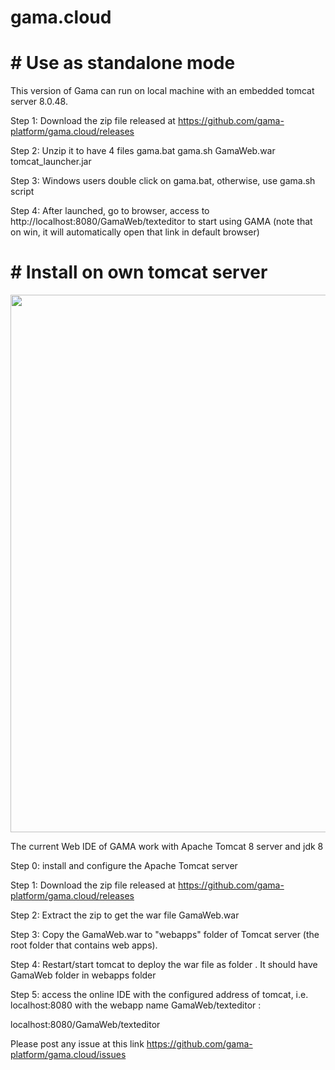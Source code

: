 

# gama.cloud
# # Use as standalone mode
This version of Gama can run on local machine with an embedded tomcat server 8.0.48.

Step 1: Download the zip file released at https://github.com/gama-platform/gama.cloud/releases

Step 2: Unzip it to have 4 files
gama.bat
gama.sh
GamaWeb.war
tomcat_launcher.jar

Step 3: Windows users double click on gama.bat, otherwise, use gama.sh script

Step 4: After launched, go to browser, access to http://localhost:8080/GamaWeb/texteditor to start using GAMA (note that on win, it will automatically open that link in default browser)


# # Install on own tomcat server

<p align="center">
  <img src="https://github.com/gama-platform/gama.cloud/blob/master/gamaweb.png?raw=true" width="860"/>
</p>

The current Web IDE of GAMA work with Apache Tomcat 8 server and jdk 8

Step 0: install and configure the Apache Tomcat server

Step 1: Download the zip file released at https://github.com/gama-platform/gama.cloud/releases

Step 2: Extract the zip to get the war file GamaWeb.war

Step 3: Copy the GamaWeb.war to "webapps" folder of Tomcat server (the root folder that contains web apps). 

Step 4: Restart/start tomcat to deploy the war file as folder . It should have GamaWeb folder in webapps folder 

Step 5: access the online IDE with the configured address of tomcat, i.e. localhost:8080 with the webapp name GamaWeb/texteditor :

localhost:8080/GamaWeb/texteditor

Please post any issue at this link https://github.com/gama-platform/gama.cloud/issues
